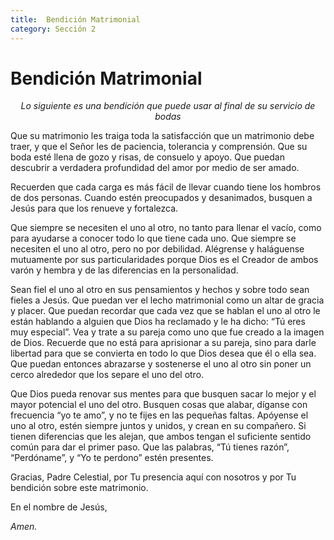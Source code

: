 ```yaml
---
title:  Bendición Matrimonial
category: Sección 2
---
```


# Bendición Matrimonial

<p style="text-align:center"><em>Lo siguiente es una bendición que puede usar al final de su servicio de bodas</em></p>

Que su matrimonio les traiga toda la satisfacción que un matrimonio debe traer, y que el Señor les de paciencia, tolerancia y comprensión. Que su boda esté llena de gozo y risas, de consuelo y apoyo. Que puedan descubrir a verdadera profundidad del amor por medio de ser amado.

Recuerden que cada carga es más fácil de llevar cuando tiene los hombros de dos personas. Cuando estén preocupados y desanimados, busquen a Jesús para que los renueve y fortalezca.

Que siempre se necesiten el uno al otro, no tanto para llenar el vacío, como para ayudarse a conocer todo lo que tiene cada uno. Que siempre se necesiten el uno al otro, pero no por debilidad. Alégrense y haláguense mutuamente por sus particularidades porque Dios es el Creador de ambos varón y hembra y de las diferencias en la personalidad.

Sean fiel el uno al otro en sus pensamientos y hechos y sobre todo sean fieles a Jesús. Que puedan ver el lecho matrimonial como un altar de gracia y placer. Que puedan recordar que cada vez que se hablan el uno al otro le están hablando a alguien que Dios ha reclamado y le ha dicho: “Tú eres muy especial”. Vea y trate a su pareja como uno que fue creado a la imagen de Dios. Recuerde que no está para aprisionar a su pareja, sino para darle libertad para que se convierta en todo lo que Dios desea que él o ella sea. Que puedan entonces abrazarse y sostenerse el uno al otro sin poner un cerco alrededor que los separe el uno del otro.

Que Dios pueda renovar sus mentes para que busquen sacar lo mejor y el mayor potencial el uno del otro. Busquen cosas que alabar, díganse con frecuencia “yo te amo”, y no te fijes en las pequeñas faltas. Apóyense el uno al otro, estén siempre juntos y unidos, y crean en su compañero. Si tienen diferencias que les alejan, que ambos tengan el suficiente sentido común para dar el primer paso. Que las palabras, “Tú tienes razón”, “Perdóname”, y “Yo te perdono” estén presentes.

Gracias, Padre Celestial, por Tu presencia aquí con nosotros y por Tu bendición sobre este matrimonio.

En el nombre de Jesús,

_Amen._